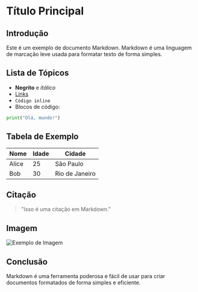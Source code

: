 # Título Principal

## Introdução
Este é um exemplo de documento Markdown. Markdown é uma linguagem de marcação leve usada para formatar texto de forma simples.

## Lista de Tópicos
- **Negrito** e *itálico*
- [Links](https://www.example.com)
- `Código inline`
- Blocos de código:

```python
print("Olá, mundo!")
```

## Tabela de Exemplo

| Nome  | Idade | Cidade      |
|-------|------|------------|
| Alice | 25   | São Paulo  |
| Bob   | 30   | Rio de Janeiro |

## Citação
> "Isso é uma citação em Markdown."

## Imagem
![Exemplo de Imagem](https://via.placeholder.com/150)

## Conclusão
Markdown é uma ferramenta poderosa e fácil de usar para criar documentos formatados de forma simples e eficiente.


